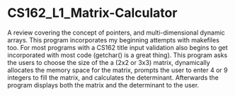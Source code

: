 # CS162_L1_Matrix-Calculator
A review covering the concept of pointers, and multi-dimensional dynamic arrays. This program incorporates my beginning attempts with makefiles too. For most programs with a CS162 title input validation also begins to get incorporated with most code (getchar() is a great thing). This program asks the users to choose the size of the a (2x2 or 3x3) matrix, dynamically allocates the memory space for the matrix, prompts the user to enter 4 or 9 integers to fill the matrix, and calculates the determinant. Afterwards the program displays both the matrix and the determinant to the user.
